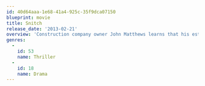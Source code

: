 ```yaml
---
id: 40d64aaa-1e68-41a4-925c-35f9dca07150
blueprint: movie
title: Snitch
release_date: '2013-02-21'
overview: 'Construction company owner John Matthews learns that his estranged son, Jason, has been arrested for drug trafficking. Facing an unjust prison sentence for a first time offender courtesy of mandatory minimum sentence laws, Jason has nothing to offer for leniency in good conscience. Desperately, John convinces the DEA and the opportunistic DA Joanne Keeghan to let him go undercover to help make arrests big enough to free his son in return. With the unwitting help of an ex-con employee, John enters the narcotics underworld where every move could be his last in an operation that will demand all his resources, wits and courage to survive.'
genres:
  -
    id: 53
    name: Thriller
  -
    id: 18
    name: Drama
---
```

